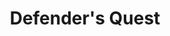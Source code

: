 ---
title: "Defender's Quest"
developer: Level Up Labs
image: DefendersQuest.jpg
link: http://www.defendersquest.com
windows: http://www.defendersquest.com/1/#buy
mac: http://www.defendersquest.com/1/#buy
linux: http://www.defendersquest.com/1/#buy
featured: true
---